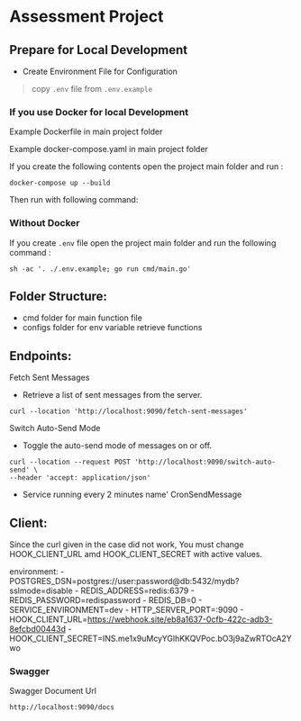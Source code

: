 # Assessment Project

## Prepare for Local Development

- Create Environment File for Configuration

> copy  ```.env``` file from ```.env.example```


### If you use Docker for local Development

Example Dockerfile in main project folder


Example docker-compose.yaml in main project folder


If you create the following contents open the project main folder and run :

```shell
docker-compose up --build
```
Then run with following command:


### Without Docker

If you create ```.env``` file open the project main folder and run the following command :
```shell
sh -ac '. ./.env.example; go run cmd/main.go'
```
## Folder Structure:

- cmd folder for main function file
- configs folder for env variable retrieve functions

## Endpoints:

Fetch Sent Messages

- Retrieve a list of sent messages from the server.

```shell
curl --location 'http://localhost:9090/fetch-sent-messages'
```

Switch Auto-Send Mode

- Toggle the auto-send mode of messages on or off.

```shell
curl --location --request POST 'http://localhost:9090/switch-auto-send' \
--header 'accept: application/json'
```

- Service running every 2 minutes name' CronSendMessage

## Client:

Since the curl given in the case did not work, You must change HOOK_CLIENT_URL amd
HOOK_CLIENT_SECRET with active values.

 environment:
      - POSTGRES_DSN=postgres://user:password@db:5432/mydb?sslmode=disable
      - REDIS_ADDRESS=redis:6379
      - REDIS_PASSWORD=redispassword
      - REDIS_DB=0
      - SERVICE_ENVIRONMENT=dev
      - HTTP_SERVER_PORT=:9090
      - HOOK_CLIENT_URL=https://webhook.site/eb8a1637-0cfb-422c-adb3-8efcbd00443d
      - HOOK_CLIENT_SECRET=INS.me1x9uMcyYGlhKKQVPoc.bO3j9aZwRTOcA2Ywo


### Swagger

Swagger Document Url

```shell
http://localhost:9090/docs
```

